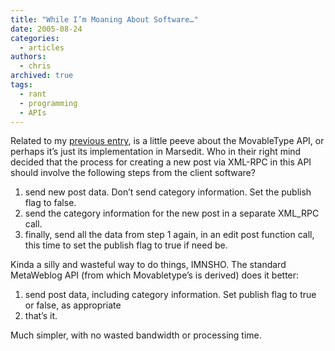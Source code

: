 ```yaml
---
title: "While I’m Moaning About Software…"
date: 2005-08-24
categories:
  - articles
authors:
  - chris
archived: true
tags:
  - rant
  - programming
  - APIs
---
```


Related to my [previous entry](/2005/08/24/when-software-bugs-refuse-to-die/ "When Software Bugs Refuse to Die"), is a little peeve about the MovableType API, or perhaps it’s just its implementation in Marsedit. Who in their right mind decided that the process for creating a new post via XML-RPC in this API should involve the following steps from the client software?

1. send new post data. Don’t send category information. Set the publish flag to false.
2. send the category information for the new post in a separate XML_RPC call.
3. finally, send all the data from step 1 again, in an edit post function call, this time to set the publish flag to true if need be.

Kinda a silly and wasteful way to do things, IMNSHO. The standard MetaWeblog API (from which Movabletype’s is derived) does it better:

1. send post data, including category information. Set publish flag to true or false, as appropriate
2. that’s it.

Much simpler, with no wasted bandwidth or processing time.

